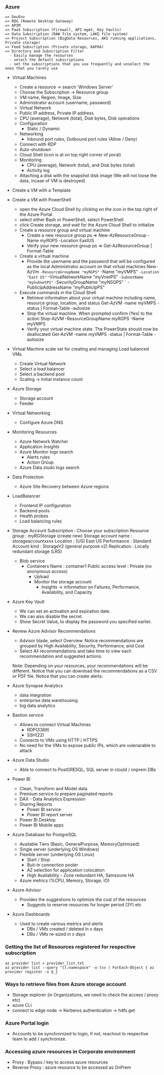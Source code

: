 ### Azure

    => DevEnv
    => RDG (Remote Desktop Gateway)
    => APIM 
    => PaaS Subscription (Firewall, API mgmt, Key Vaults)
    => Data Subscription (RAW file system, LAKE file system)
    => Project Subscription (BigData Resources, AKS running applications, Private storage)
    => Feed Subscription (Private storage, KAFKA) 
    => Directory and Subscription Filter
      - Easily manage the resources
      - select the default subscriptions
      - set the subscriptions that you use frequently and unselect the ones that you rarely use

- Virtual Machines
  - Create a resource -> search 'Windows Server'
  - Choose the Subscription -> Resource group
  - VM name, Region, Image, Size 
  - Administrator account (username, password)
  - Virtual Network
  - Public IP address, Private IP address 
  - CPU (average), Network (total), Disk bytes, Disk operations
  - Configuration
    - Static / Dynamic
  - Networking
    - Inbound port rules, Outbound port rules (Allow / Deny)
  - Connect with RDP
  - Auto-shutdown
  - Cloud Shell (icon is at on top right corner of poral)
  - Monitoring
    - CPU (average), Network (total), and Disk bytes (total)
    - Activity log
  - Attaching a disk with the snapshot disk image (We will not loose the data, incase of VM is destroyed)

- Create a VM with a Template

- Create a VM with PowerShell
  - open the Azure Cloud Shell by clicking on the icon in the top right of the Azure Portal
  - select either Bash or PowerShell, select PowerShell
  - click Create storage, and wait for the Azure Cloud Shell to initialize
  - Create a resource group and virtual machine
    - Create a new resource group
      ps =>  New-AzResourceGroup -Name myRGPS -Location EastUS
    - Verify your new resource group
      ps => Get-AzResourceGroup | Format-Table
  - Create a virtual machine
    - Provide the username and the password that will be configured as the local Administrator account on that virtual machines
       New-AzVm `
       -ResourceGroupName "myRGPS" `
       -Name "myVMPS" `
       -Location "East US" `
       -VirtualNetworkName "myVnetPS" `
       -SubnetName "mySubnetPS" `
       -SecurityGroupName "myNSGPS" `
       -PublicIpAddressName "myPublicIpPS"
  - Execute commands in the Cloud Shell
      - Retrieve information about your virtual machine including name, resource group, location, and status
          Get-AzVM -name myVMPS -status | Format-Table -autosize
      - Stop the virtual machine. When prompted confirm (Yes) to the action
          Stop-AzVM -ResourceGroupName myRGPS -Name myVMPS
      - Verify your virtual machine state. The PowerState should now be deallocated
           Get-AzVM -name myVMPS -status | Format-Table -autosize

- Virtual Machine scale set for creating and managing Load balanced VMs.
  - Create Virtual Network
  - Select a load balancer
  - Select a backend pool
  - Scaling -> Initial instance count 

- Azure Storage
  - Storage account
  - Feeder 

- Virtual Networking 
  - Configure Azure DNS

- Monitoring Resources
  - Azure Network Watcher
  - Application Insights
  - Azure Monitor logs search
    - Alerts rules
    - Action Group
  - Azure Data studo logs search

- Data Protection 
  - Azure Site Recovery between Azure regions

- LoadBalancer
  - Frontend IP configuration
  - Backend pools
  - Health probes
  - Load balancing rules
  
- Storage Account
     Subscription :  Choose your subscription
     Resource group :  myRGStorage (create new)
     Storage account name : storageaccountxxxx
     Location : (US) East US
     Performance : Standard
     Account kind : StorageV2 (general purpose v2)
     Replication : Locally redundant storage (LRS)

  - Blob service
     - Containers
       Name : container1
       Public access level : Private (no anonymous access)
       - Upload
       - Monitor the storage account
         - Insights -> information on Failures, Performance, Availability, and Capacity

- Azure Key Vault
  - We can set an activation and expiration date. 
  - We can also disable the secret.
  - Show Secret Value, to display the password you specified earlier.

- Review Azure Advisor Recommendations
  - Advisor blade, select Overview. Notice recommendations are grouped by High Availability, Security, Performance, and Cost
  - Select All recommendations and take time to view each recommendation and suggested actions.

  Note: Depending on your resources, your recommendations will be different.
  Notice that you can download the recommendations as a CSV or PDF file.
  Notice that you can create alerts.


- Azure Synapse Analytics
  - data integration
  - enterprise data warehousing 
  - big data analytics

- Bastion service
  - Allows to connect Virtual Machines
    - RDP(3389)
    - SSH(22)
  - Connects to VMs using HTTP / HTTPS
  - No need for the VMs to expose public IPs, which are vulenarable to attack
 
- Azure Data Studio
  - Able to connect to PostGRESQL, SQL server in clould / onprem DBs
  
- Power BI
  - Clean, Transform and Model data
  - Premium service to prepare paginated reports
  - DAX - Data Analytics Expression
  - Sharing Reports
    - Power BI service
	- Power BI report server
  - Power BI Desktop
  - Power BI Mobile apps
  
- Azure Database for PostgreSQL
  - Available Tiers (Basic, GeneralPurpose, MemoryOptimized)
  - Single server (underlying OS Windows)
  - Flexible server (underlying OS Linux)
    - Start / Stop
    - Buit-in connection pooler
    - AZ selection for application colocation
    - High Availability - Zone redundant HA, Samezone HA
  - Azure metrics (%CPU, Memory, Storage, IO)

- Azure Advisor
  - Provides the suggestions to optimize the cost of the resources
    - Suggests to reserve resources for longer period (3Y) etc

- Azure Dashboards
  - Used to create various metrics and alerts
    - DBs / VMs created / deleted in x days
    - DBs / VMs re-sized in x days

### Getting the list of Resources registered for respective subscription  
    az provider list > provider_list.txt
    az provider list --query "[].namespace" -o tsv | ForEach-Object { az provider register -n $_}

### Ways to retrieve files from Azure storage account
   - Storage explorer (in Organizations, we need to check the access / proxy etc)
   - azure CLI
   - connect to edge node -> Kerberos authentication -> hdfs get 

### Azure Portal login
   - Accounts to be synchronized to login, if not, reachout to respective team to add / synchronize.

### Accessing azure resources in Corporate environment
   - Proxy : Bypass / key to access azure resources
   - Reverse Proxy : azure resource to be accessed as OnPrem